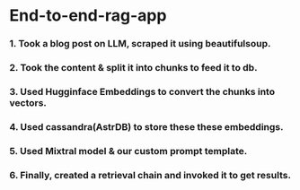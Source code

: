 # End-to-end-rag-app

### 1. Took a blog post on LLM, scraped it using beautifulsoup.
### 2. Took the content & split it into chunks to feed it to db.
### 3. Used Hugginface Embeddings to convert the chunks into vectors.
### 4. Used cassandra(AstrDB) to store these these embeddings.
### 5. Used Mixtral model & our custom prompt template.
### 6. Finally, created a retrieval chain and invoked it to get results.
